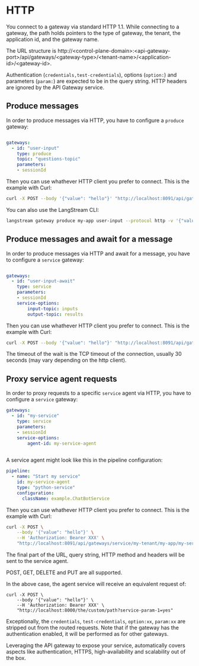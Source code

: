 # HTTP

You connect to a gateway via standard HTTP 1.1. While connecting to a gateway, the path holds pointers to the type of gateway, the tenant, the application id, and the gateway name.

The URL structure is http://\<control-plane-domain>:\<api-gateway-port>/api/gateways/\<gateway-type>/\<tenant-name>/\<application-id>/\<gateway-id>.

Authentication (`credentials,test-credentials`), options (`option:`) and parameters (`param:`) are expected to be in the query string. HTTP headers are ignored by the API Gateway service.


## Produce messages

In order to produce messages via HTTP, you have to configure a `produce` gateway:
```yaml

gateways:
  - id: "user-input"
    type: produce
    topic: "questions-topic"
    parameters:
    - sessionId
```

Then you can use whathever HTTP client you prefer to connect. This is the example with Curl:

```bash
curl -X POST --body '{"value": "hello"}' "http://localhost:8091/api/gateways/produce/my-tenant/my-app/user-input?param:sessionId=12543yusi1"
```

You can also use the LangStream CLI:

```bash
langstream gateway produce my-app user-input --protocol http -v '{"value": "hello"}' -p sessionId=12543yusi1
```


## Produce messages and await for a message

In order to produce messages via HTTP and await for a message, you have to configure a `service` gateway:
```yaml

gateways:
  - id: "user-input-await"
    type: service
    parameters:
    - sessionId
    service-options:
        input-topic: inputs
        output-topic: results
```

Then you can use whathever HTTP client you prefer to connect. This is the example with Curl:

```bash
curl -X POST --body '{"value": "hello"}' "http://localhost:8091/api/gateways/service/my-tenant/my-app/user-input-await"
```

The timeout of the wait is the TCP timeout of the connection, usually 30 seconds (may vary depending on the http client).

## Proxy service agent requests

In order to proxy requests to a specific `service` agent via HTTP, you have to configure a `service` gateway:

```yaml
gateways:
  - id: "my-service"
    type: service
    parameters:
    - sessionId
    service-options:
        agent-id: my-service-agent
     
```

A service agent might look like this in the pipeline configuration: 
```yaml
pipeline:
  - name: "Start my service"
    id: my-service-agent
    type: "python-service"
    configuration:
      className: example.ChatBotService
```


Then you can use whathever HTTP client you prefer to connect. This is the example with Curl:

```bash
curl -X POST \
    --body '{"value": "hello"}' \
    --H 'Authorization: Bearer XXX' \
    "http://localhost:8091/api/gateways/service/my-tenant/my-app/my-service/the/custom/path?service-param-1=yes"
```

The final part of the URL, query string, HTTP method and headers will be sent to the service agent.

POST, GET, DELETE and PUT are all supported.

In the above case, the agent service will receive an equivalent request of:

```
curl -X POST \
    --body '{"value": "hello"}' \
    --H 'Authorization: Bearer XXX' \
    "http://localhost:8000/the/custom/path?service-param-1=yes"
```


Exceptionally, the `credentials`, `test-credentials`, `option:xx`, `param:xx` are stripped out from the routed requests.
Note that if the gateway has the authentication enabled, it will be performed as for other gateways.

Leveraging the API gateway to expose your service, automatically covers aspects like authentication, HTTPS, high-availability and scalability out of the box. 

